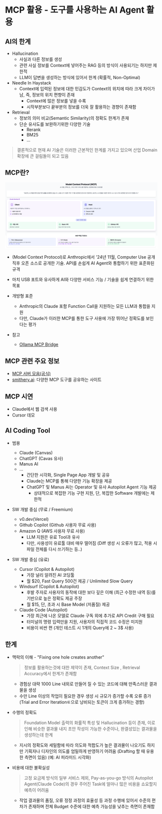 # MCP 활용 - 도구를 사용하는 AI Agent 활용

## AI의 한계

- Hallucination
  - 사실과 다른 정보를 생성
  - 관련 사실 정보를 Context에 넣어주는 RAG 등의 방식이 사용되기는 하지만 제한적
  - LLM이 답변을 생성하는 방식에 있어서 한계 (확률적, Non-Optimal)
- Needle In Haystack
  - Context에 입력된 정보에 대한 민감도가 Context의 위치에 따라 크게 차이가 남, 즉, 정보의 위치 편향이 존재
    - Context에 많은 정보를 넣을 수록
    - 시작부분보다 끝부분의 정보를 더욱 잘 활용하는 경향이 존재함
- Retrieval
  - 정보의 의미 비교(Semantic Similarity)의 정확도 한계가 존재
  - 단순 유사도를 보완하기위한 다양한 기술
    - Rerank
    - BM25
    - ...

> 결론적으로 현재 AI 기술은 이러한 근본적인 한계를 가지고 있으며 산업 Domain 확장에 큰 걸림돌이 되고 있음

## MCP란?

![alt text](./res/image.png)

- (Model Context Protocol)로 Anthropic에서 '24년 11월, Computer Use 공개 직후 오픈 소스로 공개한 기술. API를 손쉽게 AI Agent와 통합하기 위한 표준화된 규격
- 마치 USB 포트와 유사하게 AI와 다양한 서비스 기능 / 기술을 쉽게 연결하기 위한 목표

- 개방형 표준
  - Anthropic의 Claude 포함 Function Call을 지원하는 모든 LLM과 통합을 지원
  - 다만, Claude가 이러한 MCP를 통한 도구 사용에 가장 뛰어난 정확도를 보인다는 평가

- 참고
  - [Ollama MCP Bridge](https://github.com/patruff/ollama-mcp-bridge)

## MCP 관련 주요 정보

- [MCP 서버 모음(공식)](https://github.com/modelcontextprotocol/servers)
- [smithery.ai](https://smithery.ai/): 다양한 MCP 도구를 공유하는 사이트

## MCP 시연

- Claude에서 웹 검색 사용
- Cursor 데모

## AI Coding Tool

- 범용
  - Claude (Canvas)
  - ChatGPT (Cavas 유사)
  - Manus AI
  - ...
    - 간단한 시각화, Single Page App 개발 및 공유
    - Claude는 MCP를 통해 다양한 기능 확장을 제공
    - ChatGPT 및 Manus AI는 Operator 및 유사 Autopilot Agent 기능 제공
      - 상대적으로 복잡한 기능 구현 지원, 단, 복잡한 Software 개발에는 제한적

- SW 개발 중심 (무료 / Freemium)
  - v0.dev(Vercel)
  - Github Copilot (Github 사용자 무료 사용)
  - Amazon Q (AWS 사용자 무료 사용)
    - LLM 지원은 유료 Tool과 유사
    - 다만, 사용성이 유료툴 대비 매우 떨어짐 (Diff 생성 시 오류가 많고, 적용 시 파일 전체를 다시 쓰기하는 등..)

- SW 개발 중심 (유료)
  - Cursor (Copilot & Autopilot)
    - 가장 널리 알려진 AI 코딩툴
    - 월 $20, Fast Query 500건 제공 / Unlimited Slow Query
  - Windsurf (Copilot & Autopilot)
    - 후발 주자로 사용자의 동작에 대한 보다 깊은 이해 (최근 수정한 내역 등)를 기반으로 높은 정확도 제공 주장
    - 월 $15, 단, 초과 시 Base Model (저품질) 제공
  - Claude Code (Autopilot)
    - 가장 최근에 나온 모델로 Claude 구독 외에 추가로 API Credit 구매 필요
    - 터미널의 명령 입력만을 지원, 사용자의 직접적 코드 수정은 미지원
    - 비용이 비싼 편 (개인 테스트 시 1개의 Query에 2 ~ 3$ 사용)

## 한계

- 맥락의 이해 - "Fixing one hole creates another"
  > 정보를 활용하는것에 대한 제약이 존재, Context Size , Retrieval Accuracy에서 한계가 존재함
  - 경험상 대략 1000 Line 내외로 만들어 질 수 있는 코드에 대해 만족스러운 결과물을 생성
  - 수만 Line 이상의 작업이 필요한 경우 생성 시 규모가 증가할 수록 오류 증가 (Trial and Error Iterationㅌ으로 낭비되는 토큰이 크게 증가하는 경향)

- 수행의 정확도
  > Foundation Model 출력의 화률적 특성 및 Hallucination 등이 존재, 이로 인해 비슷한 결과물 내지 초안 작성이 가능한 수준이나, 완결성있는 결과물을 생성하는데 한계
  - 지시의 정확도와 세밀함에 따라 의도와 적합도가 높은 결과물이 나오기도 하지만 기획자나 디자인의 의도를 엄밀하게 반영하기 어려움 (Drafting 할 때 유용한 측면이 있음) (예: AI 피라미드 시각화)

- 비용에 대한 불확실성
  > 고정 요금제 방식의 일부 서비스 제외, Pay-as-you-go 방식의 Autopilot Agent(Claude Code)의 경우 주어진 Task에 얼마나 많은 비용을 쇼요할지 예측이 어려움
  - 작업 결과물의 품질, 오류 정정 과정의 효율성 등 과정 수행에 있어서 수준의 편차가 존재하며 전체 Budget 수준에 대한 예측 가능성을 낮추는 측면이 존재함
